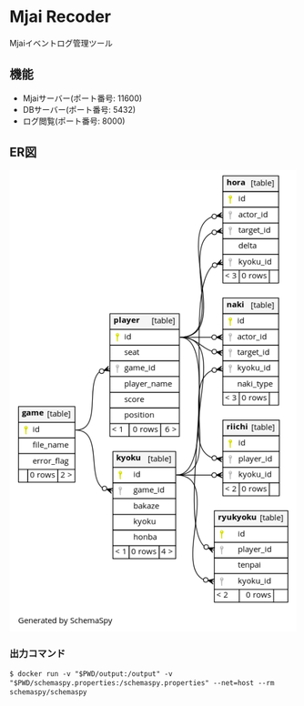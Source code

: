 # Mjai Recoder
Mjaiイベントログ管理ツール

## 機能
- Mjaiサーバー(ポート番号: 11600)
- DBサーバー(ポート番号: 5432)
- ログ閲覧(ポート番号: 8000)

## ER図
![ER図](relationships.real.large.png)

### 出力コマンド
```shell
$ docker run -v "$PWD/output:/output" -v "$PWD/schemaspy.properties:/schemaspy.properties" --net=host --rm schemaspy/schemaspy
```
